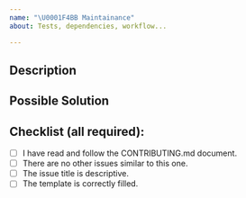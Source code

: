 ```yaml
---
name: "\U0001F4BB Maintainance"
about: Tests, dependencies, workflow...

---
```


<!--- --------------------------------------------------------------------- -->
<!---                 Please fill the following template                    -->
<!---                 Your issue may be ignored otherwise                   -->
<!--- --------------------------------------------------------------------- -->
<!---  Only submit maintainance issues here. For help or questions to the.  -->
<!---  community, see the forum: https://foundation.zurb.com/forum          -->

## Description

## Possible Solution
<!--- Not obligatory, but suggest a fix/reason to resolve the issue.        -->

## Checklist (all required):
<!--- Go over all the following points, and put an `x` in the boxes.        -->
<!--- If you're unsure about any of these, don't hesitate to ask.           -->
- [ ] I have read and follow the CONTRIBUTING.md document.
- [ ] There are no other issues similar to this one.
- [ ] The issue title is descriptive.
- [ ] The template is correctly filled.

<!--- --------------------------------------------------------------------- -->
<!---       For more information, see the CONTRIBUTING.md document          -->
<!---            Thank you for your issue and happy coding ;)               -->
<!--- --------------------------------------------------------------------- -->
